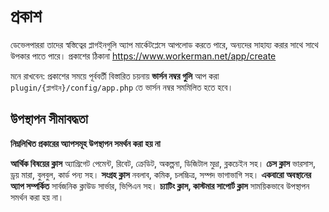 # প্রকাশ

ডেভেলপাররা তাদের স্বস্তিত্বের প্লাগইনগুলি অ্যাপ মার্কেটপ্লেসে আপলোড করতে পারে, অন্যদের সাহায্য করার সাথে সাথে উপকার পাতে পারে।
প্রকাশের ঠিকানা https://www.workerman.net/app/create

মনে রাখবেন: প্রকাশের সময়ে পূর্ববর্তী বিস্তারিত চয়নায় **ভার্সন নম্বর গুলি** আপ করা `plugin/{প্লাগইন}/config/app.php` তে ভার্সন নম্বর সমমিলিত হতে হবে।

## উপস্থাপন সীমাবদ্ধতা
**নিম্নলিখিত প্রকারের অ্যাপসমূহ উপস্থাপন সমর্থন করা হয় না**

**আর্থিক বিষয়ের ক্লাস** অ্যাগ্রিগেট পেমেন্ট, রিবেট, ক্রেডিট, অকল্পনা, ডিজিটাল মুদ্রা, ব্লকচেইন সহ।
**চেস ক্লাস** ভারসাস, ড্রয় মারা, বুলবুল, কার্ড পন্য সহ।
**সংগ্রহ ক্লাস**  নবলাব, কমিক, চলচ্চিত্র, সম্পদ ভাগাভাগি সহ।
**একবারো অবস্থানের অ্যাপ সম্পর্কিত** সার্বজনিক ক্লাউড সার্ভার, ভিপিএন সহ।
**চ্যাটিং ক্লাস, কাস্টমার সাপোর্ট ক্লাস** সাময়িকভাবে উপস্থাপন সমর্থন করা হয় না।
